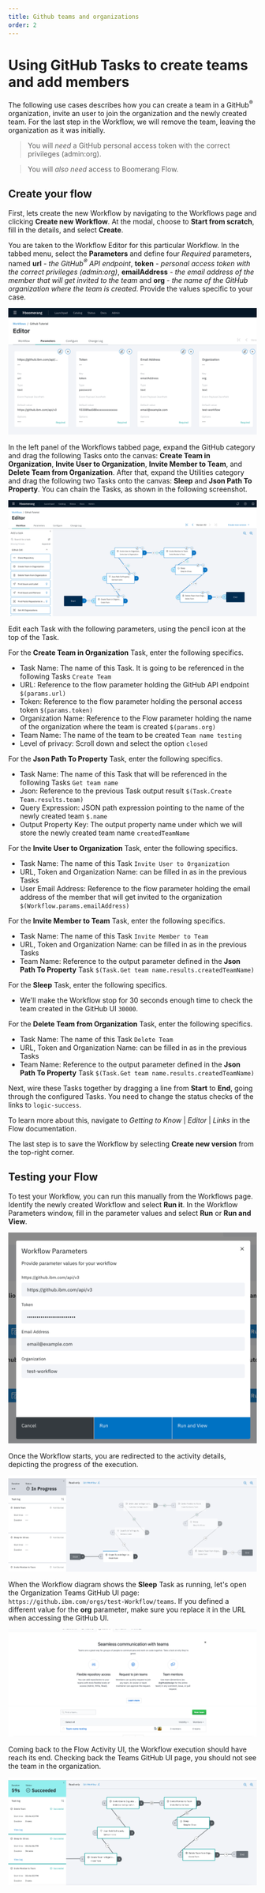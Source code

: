 ```yaml
---
title: Github teams and organizations
order: 2
---
```


# Using GitHub Tasks to create teams and add members

The following use cases describes how you can create a team in a GitHub<sup>®</sup> organization, invite an user to join the organization and the newly created team. For the last step in the Workflow, we will remove the team, leaving the organization as it was initially.

> You will _need_ a GitHub personal access token with the correct privileges (admin:org).

> You will _also need_ access to Boomerang Flow.

## Create your flow

First, lets create the new Workflow by navigating to the Workflows page and clicking **Create new Workflow**. At the modal, choose to **Start from scratch**, fill in the details, and select **Create**.

You are taken to the Workflow Editor for this particular Workflow. In the tabbed menu, select the **Parameters** and define four _Required_ parameters, named **url** - _the GitHub<sup>®</sup> API endpoint_, **token** - _personal access token with the correct privileges (admin:org)_, **emailAddress** - _the email address of the member that will get invited to the team_ and **org** - _the name of the GitHub organization where the team is created_. Provide the values specific to your case.

![Workflow Parameters](./assets/github-define-parameters.png)

In the left panel of the Workflows tabbed page, expand the GitHub category and drag the following Tasks onto the canvas: **Create Team in Organization**, **Invite User to Organization**, **Invite Member to Team**, and **Delete Team from Organization**. After that, expand the Utilities category and drag the following two Tasks onto the canvas: **Sleep** and **Json Path To Property**. You can chain the Tasks, as shown in the following screenshot.

![Workflow Design](./assets/github-workflow-design.png)

Edit each Task with the following parameters, using the pencil icon at the top of the Task.

For the **Create Team in Organization** Task, enter the following specifics.

- Task Name: The name of this Task. It is going to be referenced in the following Tasks `Create Team`
- URL: Reference to the flow parameter holding the GitHub API endpoint `$(params.url)`
- Token: Reference to the flow parameter holding the personal access token `$(params.token)`
- Organization Name: Reference to the Flow parameter holding the name of the organization where the team is created `$(params.org)`
- Team Name: The name of the team to be created `Team name testing`
- Level of privacy: Scroll down and select the option `closed`

For the **Json Path To Property** Task, enter the following specifics.

- Task Name: The name of this Task that will be referenced in the following Tasks `Get team name`
- Json: Reference to the previous Task output result `$(Task.Create Team.results.team)`
- Query Expression: JSON path expression pointing to the name of the newly created team `$.name`
- Output Property Key: The output property name under which we will store the newly created team name `createdTeamName`

For the **Invite User to Organization** Task, enter the following specifics.

- Task Name: The name of this Task `Invite User to Organization`
- URL, Token and Organization Name: can be filled in as in the previous Tasks
- User Email Address: Reference to the flow parameter holding the email address of the member that will get invited to the organization `$(Workflow.params.emailAddress)`

For the **Invite Member to Team** Task, enter the following specifics.

- Task Name: The name of this Task `Invite Member to Team`
- URL, Token and Organization Name: can be filled in as in the previous Tasks
- Team Name: Reference to the output parameter defined in the **Json Path To Property** Task `$(Task.Get team name.results.createdTeamName)`

For the **Sleep** Task, enter the following specifics.

- We'll make the Workflow stop for 30 seconds enough time to check the team created in the GitHub UI `30000`.

For the **Delete Team from Organization** Task, enter the following specifics.

- Task Name: The name of this Task `Delete Team`
- URL, Token and Organization Name: can be filled in as in the previous Tasks
- Team Name: Reference to the output parameter defined in the **Json Path To Property** Task `$(Task.Get team name.results.createdTeamName)`

Next, wire these Tasks together by dragging a line from **Start** to **End**, going through the configured Tasks. You need to change the status checks of the links to `logic-success`.

To learn more about this, navigate to _Getting to Know_ | _Editor_ | _Links_ in the Flow documentation.

The last step is to save the Workflow by selecting **Create new version** from the top-right corner.

## Testing your Flow

To test your Workflow, you can run this manually from the Workflows page. Identify the newly created Workflow and select **Run it**. In the Workflow Parameters window, fill in the parameter values and select **Run** or **Run and View**.

![Workflow Parameters](./assets/github-teams-run.png)

Once the Workflow starts, you are redirected to the activity details, depicting the progress of the execution.

![Workflow Running Details](./assets/github-teams-running.png)

When the Workflow diagram shows the **Sleep** Task as running, let's open the Organization Teams GitHub UI page: `https://github.ibm.com/orgs/test-Workflow/teams`. If you defined a different value for the **org** parameter, make sure you replace it in the URL when accessing the GitHub UI.

![GitHub UI Teams page](./assets/github-teams-success-created.png)

Coming back to the Flow Activity UI, the Workflow execution should have reach its end. Checking back the Teams GitHub UI page, you should not see the team in the organization.

![GitHub UI Teams page](./assets/github-teams-completed.png)
